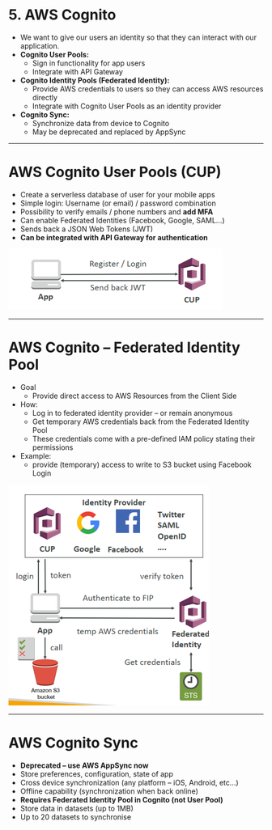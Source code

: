 # 5. AWS Cognito

- We want to give our users an identity so that they can interact with our application.
- **Cognito User Pools:**
    - Sign in functionality for app users
    - Integrate with API Gateway
- **Cognito Identity Pools (Federated Identity):**
    - Provide AWS credentials to users so they can access AWS resources directly
    - Integrate with Cognito User Pools as an identity provider
- **Cognito Sync:**
    - Synchronize data from device to Cognito
    - May be deprecated and replaced by AppSync

---

# AWS Cognito User Pools (CUP)

- Create a serverless database of user for your mobile apps
- Simple login: Username (or email) / password combination
- Possibility to verify emails / phone numbers and **add MFA**
- Can enable Federated Identities (Facebook, Google, SAML…)
- Sends back a JSON Web Tokens (JWT)
- **Can be integrated with API Gateway for authentication**

![5%20AWS%20Cognito/Untitled.png](5%20AWS%20Cognito/Untitled.png)

---

# AWS Cognito – Federated Identity Pool

- Goal
    - Provide direct access to AWS Resources from the Client Side
- How:
    - Log in to federated identity provider – or remain anonymous
    - Get temporary AWS credentials back from the Federated Identity Pool
    - These credentials come with a pre-defined IAM policy stating their permissions
- Example:
    - provide (temporary) access to write to S3 bucket using Facebook Login

![5%20AWS%20Cognito/Untitled%201.png](5%20AWS%20Cognito/Untitled%201.png)

---

# AWS Cognito Sync

- **Deprecated – use AWS AppSync now**
- Store preferences, configuration, state of app
- Cross device synchronization (any platform – iOS, Android, etc…)
- Offline capability (synchronization when back online)
- **Requires Federated Identity Pool in Cognito (not User Pool)**
- Store data in datasets (up to 1MB)
- Up to 20 datasets to synchronise